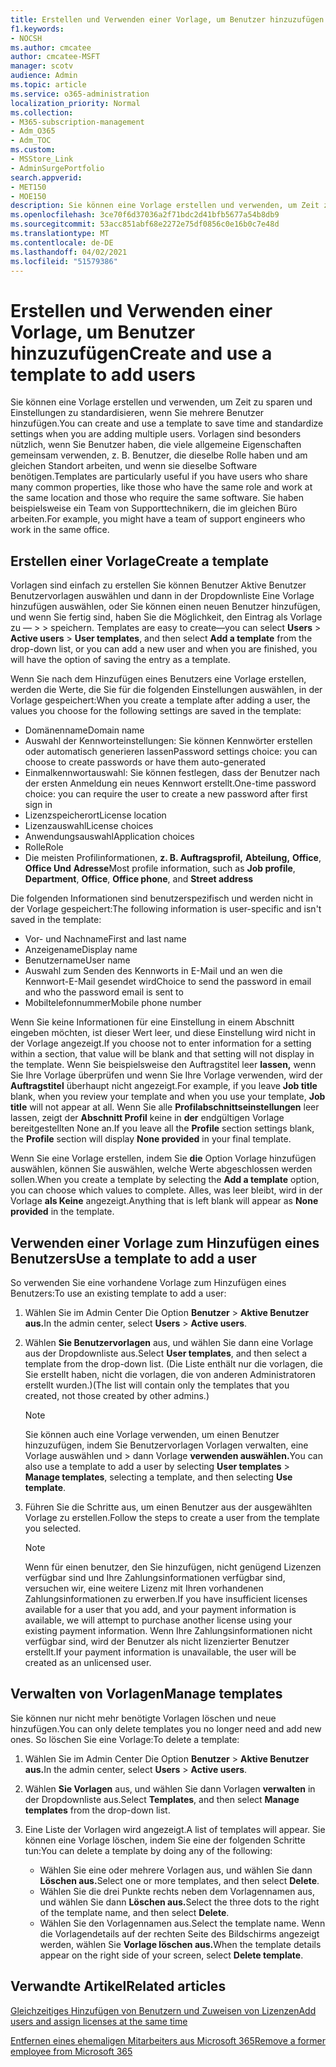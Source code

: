 ```yaml
---
title: Erstellen und Verwenden einer Vorlage, um Benutzer hinzuzufügen
f1.keywords:
- NOCSH
ms.author: cmcatee
author: cmcatee-MSFT
manager: scotv
audience: Admin
ms.topic: article
ms.service: o365-administration
localization_priority: Normal
ms.collection:
- M365-subscription-management
- Adm_O365
- Adm_TOC
ms.custom:
- MSStore_Link
- AdminSurgePortfolio
search.appverid:
- MET150
- MOE150
description: Sie können eine Vorlage erstellen und verwenden, um Zeit zu sparen und Einstellungen zu standardisieren, wenn Sie mehrere Benutzer hinzufügen.
ms.openlocfilehash: 3ce70f6d37036a2f71bdc2d41bfb5677a54b8db9
ms.sourcegitcommit: 53acc851abf68e2272e75df0856c0e16b0c7e48d
ms.translationtype: MT
ms.contentlocale: de-DE
ms.lasthandoff: 04/02/2021
ms.locfileid: "51579386"
---
```

# <a name="create-and-use-a-template-to-add-users"></a><span data-ttu-id="0e89c-103">Erstellen und Verwenden einer Vorlage, um Benutzer hinzuzufügen</span><span class="sxs-lookup"><span data-stu-id="0e89c-103">Create and use a template to add users</span></span>

<span data-ttu-id="0e89c-104">Sie können eine Vorlage erstellen und verwenden, um Zeit zu sparen und Einstellungen zu standardisieren, wenn Sie mehrere Benutzer hinzufügen.</span><span class="sxs-lookup"><span data-stu-id="0e89c-104">You can create and use a template to save time and standardize settings when you are adding multiple users.</span></span> <span data-ttu-id="0e89c-105">Vorlagen sind besonders nützlich, wenn Sie Benutzer haben, die viele allgemeine Eigenschaften gemeinsam verwenden, z. B. Benutzer, die dieselbe Rolle haben und am gleichen Standort arbeiten, und wenn sie dieselbe Software benötigen.</span><span class="sxs-lookup"><span data-stu-id="0e89c-105">Templates are particularly useful if you have users who share many common properties, like those who have the same role and work at the same location and those who require the same software.</span></span> <span data-ttu-id="0e89c-106">Sie haben beispielsweise ein Team von Supporttechnikern, die im gleichen Büro arbeiten.</span><span class="sxs-lookup"><span data-stu-id="0e89c-106">For example, you might have a team of support engineers who work in the same office.</span></span>  

## <a name="create-a-template"></a><span data-ttu-id="0e89c-107">Erstellen einer Vorlage</span><span class="sxs-lookup"><span data-stu-id="0e89c-107">Create a template</span></span>

<span data-ttu-id="0e89c-108">Vorlagen sind einfach zu erstellen Sie können Benutzer Aktive Benutzer Benutzervorlagen auswählen und dann in der Dropdownliste Eine Vorlage hinzufügen auswählen, oder Sie können einen neuen Benutzer hinzufügen, und wenn Sie fertig sind, haben Sie die Möglichkeit, den Eintrag als Vorlage zu &mdash;   >    >  speichern. </span><span class="sxs-lookup"><span data-stu-id="0e89c-108">Templates are easy to create&mdash;you can select **Users** > **Active users** > **User templates**, and then select **Add a template** from the drop-down list, or you can add a new user and when you are finished, you will have the option of saving the entry as a template.</span></span>

<span data-ttu-id="0e89c-109">Wenn Sie nach dem Hinzufügen eines Benutzers eine Vorlage erstellen, werden die Werte, die Sie für die folgenden Einstellungen auswählen, in der Vorlage gespeichert:</span><span class="sxs-lookup"><span data-stu-id="0e89c-109">When you create a template after adding a user, the values you choose for the following settings are saved in the template:</span></span>

- <span data-ttu-id="0e89c-110">Domänenname</span><span class="sxs-lookup"><span data-stu-id="0e89c-110">Domain name</span></span>
- <span data-ttu-id="0e89c-111">Auswahl der Kennworteinstellungen: Sie können Kennwörter erstellen oder automatisch generieren lassen</span><span class="sxs-lookup"><span data-stu-id="0e89c-111">Password settings choice: you can choose to create passwords or have them auto-generated</span></span>
- <span data-ttu-id="0e89c-112">Einmalkennwortauswahl: Sie können festlegen, dass der Benutzer nach der ersten Anmeldung ein neues Kennwort erstellt.</span><span class="sxs-lookup"><span data-stu-id="0e89c-112">One-time password choice: you can require the user to create a new password after first sign in</span></span>
- <span data-ttu-id="0e89c-113">Lizenzspeicherort</span><span class="sxs-lookup"><span data-stu-id="0e89c-113">License location</span></span>
- <span data-ttu-id="0e89c-114">Lizenzauswahl</span><span class="sxs-lookup"><span data-stu-id="0e89c-114">License choices</span></span>
- <span data-ttu-id="0e89c-115">Anwendungsauswahl</span><span class="sxs-lookup"><span data-stu-id="0e89c-115">Application choices</span></span>
- <span data-ttu-id="0e89c-116">Rolle</span><span class="sxs-lookup"><span data-stu-id="0e89c-116">Role</span></span>
- <span data-ttu-id="0e89c-117">Die meisten Profilinformationen, **z. B. Auftragsprofil,** **Abteilung,** **Office**, **Office Und** **Adresse**</span><span class="sxs-lookup"><span data-stu-id="0e89c-117">Most profile information, such as **Job profile**, **Department**, **Office**, **Office phone**, and **Street address**</span></span> 

<span data-ttu-id="0e89c-118">Die folgenden Informationen sind benutzerspezifisch und werden nicht in der Vorlage gespeichert:</span><span class="sxs-lookup"><span data-stu-id="0e89c-118">The following information is user-specific and isn't saved in the template:</span></span>

- <span data-ttu-id="0e89c-119">Vor- und Nachname</span><span class="sxs-lookup"><span data-stu-id="0e89c-119">First and last name</span></span>
- <span data-ttu-id="0e89c-120">Anzeigename</span><span class="sxs-lookup"><span data-stu-id="0e89c-120">Display name</span></span>
- <span data-ttu-id="0e89c-121">Benutzername</span><span class="sxs-lookup"><span data-stu-id="0e89c-121">User name</span></span>
- <span data-ttu-id="0e89c-122">Auswahl zum Senden des Kennworts in E-Mail und an wen die Kennwort-E-Mail gesendet wird</span><span class="sxs-lookup"><span data-stu-id="0e89c-122">Choice to send the password in email and who the password email is sent to</span></span>
- <span data-ttu-id="0e89c-123">Mobiltelefonnummer</span><span class="sxs-lookup"><span data-stu-id="0e89c-123">Mobile phone number</span></span>

<span data-ttu-id="0e89c-124">Wenn Sie keine Informationen für eine Einstellung in einem Abschnitt eingeben möchten, ist dieser Wert leer, und diese Einstellung wird nicht in der Vorlage angezeigt.</span><span class="sxs-lookup"><span data-stu-id="0e89c-124">If you choose not to enter information for a setting within a section, that value will be blank and that setting will not display in the template.</span></span> <span data-ttu-id="0e89c-125">Wenn Sie beispielsweise den Auftragstitel leer **lassen,** wenn Sie Ihre Vorlage überprüfen und wenn Sie Ihre Vorlage verwenden, wird der **Auftragstitel** überhaupt nicht angezeigt.</span><span class="sxs-lookup"><span data-stu-id="0e89c-125">For example, if you leave **Job title** blank, when you review your template and when you use your template, **Job title** will not appear at all.</span></span> <span data-ttu-id="0e89c-126">Wenn Sie alle **Profilabschnittseinstellungen** leer lassen, zeigt der **Abschnitt Profil** keine in **der** endgültigen Vorlage bereitgestellten None an.</span><span class="sxs-lookup"><span data-stu-id="0e89c-126">If you leave all the **Profile** section settings blank, the **Profile** section will display **None provided** in your final template.</span></span>

<span data-ttu-id="0e89c-127">Wenn Sie eine Vorlage erstellen, indem Sie **die** Option Vorlage hinzufügen auswählen, können Sie auswählen, welche Werte abgeschlossen werden sollen.</span><span class="sxs-lookup"><span data-stu-id="0e89c-127">When you create a template by selecting the **Add a template** option, you can choose which values to complete.</span></span> <span data-ttu-id="0e89c-128">Alles, was leer bleibt, wird in der Vorlage **als Keine** angezeigt.</span><span class="sxs-lookup"><span data-stu-id="0e89c-128">Anything that is left blank will appear as **None provided** in the template.</span></span>

## <a name="use-a-template-to-add-a-user"></a><span data-ttu-id="0e89c-129">Verwenden einer Vorlage zum Hinzufügen eines Benutzers</span><span class="sxs-lookup"><span data-stu-id="0e89c-129">Use a template to add a user</span></span>

<span data-ttu-id="0e89c-130">So verwenden Sie eine vorhandene Vorlage zum Hinzufügen eines Benutzers:</span><span class="sxs-lookup"><span data-stu-id="0e89c-130">To use an existing template to add a user:</span></span>

1. <span data-ttu-id="0e89c-131">Wählen Sie im Admin Center Die Option **Benutzer**  >  **Aktive Benutzer aus.**</span><span class="sxs-lookup"><span data-stu-id="0e89c-131">In the admin center, select **Users** > **Active users**.</span></span>

2. <span data-ttu-id="0e89c-132">Wählen **Sie Benutzervorlagen** aus, und wählen Sie dann eine Vorlage aus der Dropdownliste aus.</span><span class="sxs-lookup"><span data-stu-id="0e89c-132">Select **User templates**, and then select a template from the drop-down list.</span></span> <span data-ttu-id="0e89c-133">(Die Liste enthält nur die vorlagen, die Sie erstellt haben, nicht die vorlagen, die von anderen Administratoren erstellt wurden.)</span><span class="sxs-lookup"><span data-stu-id="0e89c-133">(The list will contain only the templates that you created, not those created by other admins.)</span></span>

   > [!NOTE]
   > <span data-ttu-id="0e89c-134">Sie können auch eine Vorlage verwenden, um einen Benutzer hinzuzufügen, indem Sie Benutzervorlagen Vorlagen verwalten, eine Vorlage auswählen und  >  dann Vorlage **verwenden auswählen.**</span><span class="sxs-lookup"><span data-stu-id="0e89c-134">You can also use a template to add a user by selecting **User templates** > **Manage templates**, selecting a template, and then selecting **Use template**.</span></span>

3. <span data-ttu-id="0e89c-135">Führen Sie die Schritte aus, um einen Benutzer aus der ausgewählten Vorlage zu erstellen.</span><span class="sxs-lookup"><span data-stu-id="0e89c-135">Follow the steps to create a user from the template you selected.</span></span>

   > [!NOTE]
   > <span data-ttu-id="0e89c-136">Wenn für einen benutzer, den Sie hinzufügen, nicht genügend Lizenzen verfügbar sind und Ihre Zahlungsinformationen verfügbar sind, versuchen wir, eine weitere Lizenz mit Ihren vorhandenen Zahlungsinformationen zu erwerben.</span><span class="sxs-lookup"><span data-stu-id="0e89c-136">If you have insufficient licenses available for a user that you add, and your payment information is available, we will attempt to purchase another license using your existing payment information.</span></span> <span data-ttu-id="0e89c-137">Wenn Ihre Zahlungsinformationen nicht verfügbar sind, wird der Benutzer als nicht lizenzierter Benutzer erstellt.</span><span class="sxs-lookup"><span data-stu-id="0e89c-137">If your payment information is unavailable, the user will be created as an unlicensed user.</span></span>

## <a name="manage-templates"></a><span data-ttu-id="0e89c-138">Verwalten von Vorlagen</span><span class="sxs-lookup"><span data-stu-id="0e89c-138">Manage templates</span></span>

<span data-ttu-id="0e89c-139">Sie können nur nicht mehr benötigte Vorlagen löschen und neue hinzufügen.</span><span class="sxs-lookup"><span data-stu-id="0e89c-139">You can only delete templates you no longer need and add new ones.</span></span> <span data-ttu-id="0e89c-140">So löschen Sie eine Vorlage:</span><span class="sxs-lookup"><span data-stu-id="0e89c-140">To delete a template:</span></span>

1. <span data-ttu-id="0e89c-141">Wählen Sie im Admin Center Die Option **Benutzer**  >  **Aktive Benutzer aus.**</span><span class="sxs-lookup"><span data-stu-id="0e89c-141">In the admin center, select **Users** > **Active users**.</span></span>

2. <span data-ttu-id="0e89c-142">Wählen **Sie Vorlagen** aus, und wählen Sie dann Vorlagen **verwalten** in der Dropdownliste aus.</span><span class="sxs-lookup"><span data-stu-id="0e89c-142">Select **Templates**, and then select **Manage templates** from the drop-down list.</span></span>

3. <span data-ttu-id="0e89c-143">Eine Liste der Vorlagen wird angezeigt.</span><span class="sxs-lookup"><span data-stu-id="0e89c-143">A list of templates will appear.</span></span> <span data-ttu-id="0e89c-144">Sie können eine Vorlage löschen, indem Sie eine der folgenden Schritte tun:</span><span class="sxs-lookup"><span data-stu-id="0e89c-144">You can delete a template by doing any of the following:</span></span>
    - <span data-ttu-id="0e89c-145">Wählen Sie eine oder mehrere Vorlagen aus, und wählen Sie dann **Löschen aus.**</span><span class="sxs-lookup"><span data-stu-id="0e89c-145">Select one or more templates, and then select **Delete**.</span></span> 
    - <span data-ttu-id="0e89c-146">Wählen Sie die drei Punkte rechts neben dem Vorlagennamen aus, und wählen Sie dann **Löschen aus.**</span><span class="sxs-lookup"><span data-stu-id="0e89c-146">Select the three dots to the right of the template name, and then select **Delete**.</span></span>
    - <span data-ttu-id="0e89c-147">Wählen Sie den Vorlagennamen aus.</span><span class="sxs-lookup"><span data-stu-id="0e89c-147">Select the template name.</span></span> <span data-ttu-id="0e89c-148">Wenn die Vorlagendetails auf der rechten Seite des Bildschirms angezeigt werden, wählen Sie **Vorlage löschen aus.**</span><span class="sxs-lookup"><span data-stu-id="0e89c-148">When the template details appear on the right side of your screen, select **Delete template**.</span></span>

## <a name="related-articles"></a><span data-ttu-id="0e89c-149">Verwandte Artikel</span><span class="sxs-lookup"><span data-stu-id="0e89c-149">Related articles</span></span>

[<span data-ttu-id="0e89c-150">Gleichzeitiges Hinzufügen von Benutzern und Zuweisen von Lizenzen</span><span class="sxs-lookup"><span data-stu-id="0e89c-150">Add users and assign licenses at the same time</span></span>](add-users.md)

[<span data-ttu-id="0e89c-151">Entfernen eines ehemaligen Mitarbeiters aus Microsoft 365</span><span class="sxs-lookup"><span data-stu-id="0e89c-151">Remove a former employee from Microsoft 365</span></span>](remove-former-employee.md)
  
